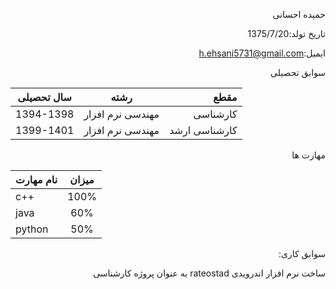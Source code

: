 <div dir="rtl">
 
حمیده احسانی
 
</div>
<div dir="rtl">
 
تاریخ تولد:1375/7/20
</div>
<div dir="rtl">
 
ایمیل:[h.ehsani5731@gmail.com](h.ehsani5731@gmail.com)
 
</div>
<div dir="rtl">
 
سوابق تحصیلی

</div>

| سال تحصیلی        | رشته           | مقطع  |
| ------------- |:-------------:| -----:|
| 1394-1398      | مهندسی نرم افزار | کارشناسی |
| 1399-1401      | مهندسی نرم افزار      |   کارشناسی ارشد |

<div dir="rtl">
 
 مهارت ها

</div>

| نام  مهارت        |میزان           | 
| ------------- |:-------------:|
| c++      | 100% | 
| java      | 60%      |  
| python | 50%     |  

<div dir="rtl">
 
سوابق کاری:

 
 ساخت نرم افزار اندرویدی rateostad به عنوان پروژه کارشناسی

</div>
 


